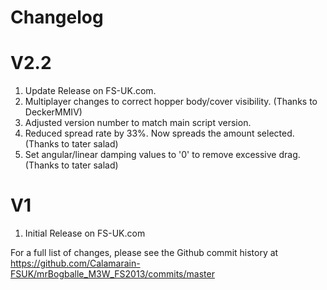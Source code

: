 Changelog
=========

V2.2
====
 1. Update Release on FS-UK.com.
 2. Multiplayer changes to correct hopper body/cover visibility. (Thanks to DeckerMMIV)
 3. Adjusted version number to match main script version.
 4. Reduced spread rate by 33%.  Now spreads the amount selected. (Thanks to tater salad)
 5. Set angular/linear damping values to '0' to remove excessive drag. (Thanks to tater salad)
 
V1
==
 1. Initial Release on FS-UK.com
 
For a full list of changes, please see the Github commit history at 
https://github.com/Calamarain-FSUK/mrBogballe_M3W_FS2013/commits/master
